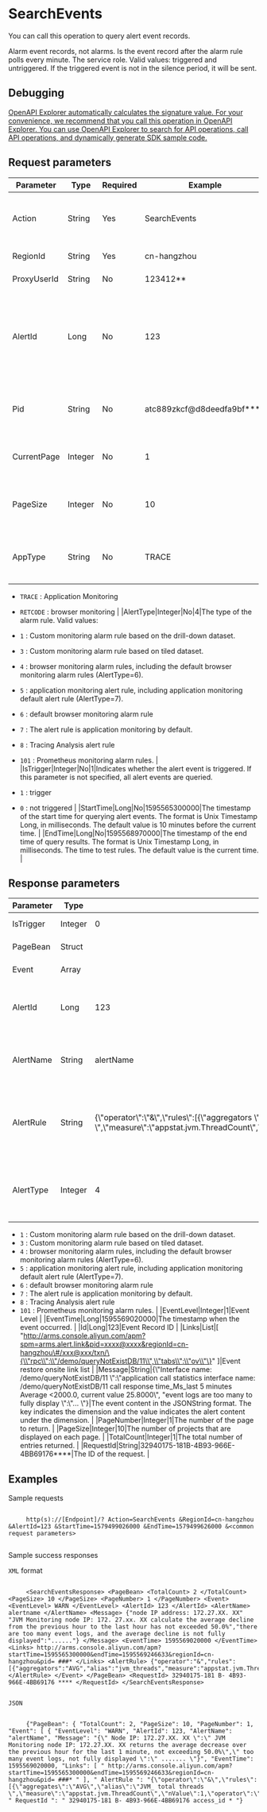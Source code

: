 # SearchEvents

You can call this operation to query alert event records.

Alarm event records, not alarms. Is the event record after the alarm rule polls every minute. The service role. Valid values: triggered and untriggered. If the triggered event is not in the silence period, it will be sent.

## Debugging

[OpenAPI Explorer automatically calculates the signature value. For your convenience, we recommend that you call this operation in OpenAPI Explorer. You can use OpenAPI Explorer to search for API operations, call API operations, and dynamically generate SDK sample code.](https://api.aliyun.com/#product=ARMS&api=SearchEvents&type=RPC&version=2019-08-08)

## Request parameters

|Parameter|Type|Required|Example|Description|
|---------|----|--------|-------|-----------|
|Action|String|Yes|SearchEvents|The parameter specified by the system. Valid values: `SearchEvents` . |
|RegionId|String|Yes|cn-hangzhou|The ID of the region. |
|ProxyUserId|String|No|123412\*\*|The internal parameter. |
|AlertId|Long|No|123|The ID of the alarm rule. You can call the SearchAlertRules operation to query the `Id` \), please refer to [SearchAlertRules](~~175825~~) . |
|Pid|String|No|atc889zkcf@d8deedfa9bf\*\*\*\*|Application ID\(PID\) of the application associated with the alarm |
|CurrentPage|Integer|No|1|The number of the page to return. The default is `1` . |
|PageSize|Integer|No|10|The number of items displayed on each page. The default is `10` . |
|AppType|String|No|TRACE|The type of the application associated with the alert rule. Valid values:

 -   `TRACE` : Application Monitoring
-   `RETCODE` : browser monitoring |
|AlertType|Integer|No|4|The type of the alarm rule. Valid values:

 -   `1` : Custom monitoring alarm rule based on the drill-down dataset.
-   `3` : Custom monitoring alarm rule based on tiled dataset.
-   `4` : browser monitoring alarm rules, including the default browser monitoring alarm rules \(AlertType=6\).
-   `5` : application monitoring alert rule, including application monitoring default alert rule \(AlertType=7\).
-   `6` : default browser monitoring alarm rule
-   `7` : The alert rule is application monitoring by default.
-   `8` : Tracing Analysis alert rule
-   `101` : Prometheus monitoring alarm rules. |
|IsTrigger|Integer|No|1|Indicates whether the alert event is triggered. If this parameter is not specified, all alert events are queried.

 -   `1` : trigger
-   `0` : not triggered |
|StartTime|Long|No|1595565300000|The timestamp of the start time for querying alert events. The format is Unix Timestamp Long, in milliseconds. The default value is 10 minutes before the current time. |
|EndTime|Long|No|1595568970000|The timestamp of the end time of query results. The format is Unix Timestamp Long, in milliseconds. The time to test rules. The default value is the current time. |

## Response parameters

|Parameter|Type|Example|Description|
|---------|----|-------|-----------|
|IsTrigger|Integer|0|Internal parameters |
|PageBean|Struct| |The returned data struct. |
|Event|Array| |The alarm event list |
|AlertId|Long|123|The ID of the alert rule associated with the event. |
|AlertName|String|alertName|The name of the alert rule associated with the event. |
|AlertRule|String|\{\\"operator\\":\\"&\\",\\"rules\\":\[\{\\"aggregators \\":\\"AVG\\",\\"alias\\":\\"jvm\_threads \\",\\"measure\\":\\"appstat.jvm.ThreadCount\\",\\"nValue\\":1,\\"operator\\":\\"HOH\_DOWN\\",\\"value\\":50.0\}\]\}|The judgment condition configuration of the event-associated alarm rule. |
|AlertType|Integer|4|Event-associated alert rule type \(not displayed in most cases\):

 -   `1` : Custom monitoring alarm rule based on the drill-down dataset.
-   `3` : Custom monitoring alarm rule based on tiled dataset.
-   `4` : browser monitoring alarm rules, including the default browser monitoring alarm rules \(AlertType=6\).
-   `5` : application monitoring alert rule, including application monitoring default alert rule \(AlertType=7\).
-   `6` : default browser monitoring alarm rule
-   `7` : The alert rule is application monitoring by default.
-   `8` : Tracing Analysis alert rule
-   `101` : Prometheus monitoring alarm rules. |
|EventLevel|Integer|1|Event Level |
|EventTime|Long|1595569020000|The timestamp when the event occurred. |
|Id|Long|123|Event Record ID |
|Links|List|\[ "http://arms.console.aliyun.com/apm?spm=arms.alert.link&pid=xxxx@xxxx&regionId=cn-hangzhou\#/xxx@xxx/txn/\{\\"rpc\\":\\"/demo/queryNotExistDB/11\\",\\"tabs\\":\\"ov\\"\}" \]|Event restore onsite link list |
|Message|String|\{\\"Interface name: /demo/queryNotExistDB/11 \\":\\"application call statistics interface name: /demo/queryNotExistDB/11 call response time\_Ms\_last 5 minutes Average <2000.0, current value 25.8000\\", "event logs are too many to fully display \\":\\"... \\"\}|The event content in the JSONString format. The key indicates the dimension and the value indicates the alert content under the dimension. |
|PageNumber|Integer|1|The number of the page to return. |
|PageSize|Integer|10|The number of projects that are displayed on each page. |
|TotalCount|Integer|1|The total number of entries returned. |
|RequestId|String|32940175-181B-4B93-966E-4BB69176\*\*\*\*|The ID of the request. |

## Examples

Sample requests

```

     http(s)://[Endpoint]/? Action=SearchEvents &RegionId=cn-hangzhou &AlertId=123 &StartTime=1579499026000 &EndTime=1579499626000 &<common request parameters> 
   
```

Sample success responses

`XML` format

```

     <SearchEventsResponse> <PageBean> <TotalCount> 2 </TotalCount> <PageSize> 10 </PageSize> <PageNumber> 1 </PageNumber> <Event> <EventLevel> WARN </EventLevel> <AlertId> 123 </AlertId> <AlertName> alertname </AlertName> <Message> {"node IP address: 172.27.XX. XX" "JVM Monitoring node IP: 172. 27.xx. XX calculate the average decline from the previous hour to the last hour has not exceeded 50.0%","there are too many event logs, and the average decline is not fully displayed":"......"} </Message> <EventTime> 1595569020000 </EventTime> <Links> http://arms.console.aliyun.com/apm?startTime=1595565300000&endTime=1595569246633&regionId=cn-hangzhou&pid= ###* </Links> <AlertRule> {"operator":"&","rules":[{"aggregators":"AVG","alias":"jvm_threads","measure":"appstat.jvm.ThreadCount","nValue":1,"operator":"HOH_DOWN","value":50.0}]} </AlertRule> </Event> </PageBean> <RequestId> 32940175-181 B- 4B93-966E-4BB69176 **** </RequestId> </SearchEventsResponse> 
   
```

`JSON`

```

     {"PageBean": { "TotalCount": 2, "PageSize": 10, "PageNumber": 1, "Event": [ { "EventLevel": "WARN", "AlertId": 123, "AlertName": "alertName", "Message": "{\" Node IP: 172.27.XX. XX \":\" JVM Monitoring node IP: 172.27.XX. XX returns the average decrease over the previous hour for the last 1 minute, not exceeding 50.0%\",\" too many event logs, not fully displayed \":\" ....... \"}", "EventTime": 1595569020000, "Links": [ " http://arms.console.aliyun.com/apm?startTime=1595565300000&endTime=1595569246633&regionId=cn-hangzhou&pid= ###* " ], " AlertRule ": "{\"operator\":\"&\",\"rules\":[{\"aggregates\":\"AVG\",\"alias\":\"JVM_ total threads \",\"measure\":\"appstat.jvm.ThreadCount\",\"nValue\":1,\"operator\":\"HOH_DOWN\",\"value\":50.0}]}"}, " RequestId ": " 32940175-181 B- 4B93-966E-4BB69176 access_id * "} 
   
```

